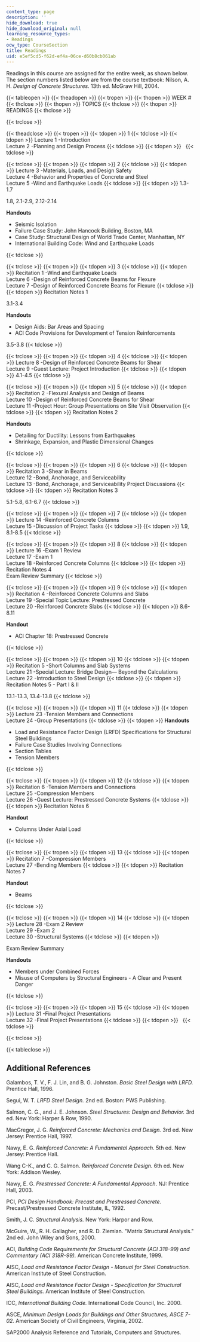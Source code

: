 ```yaml
---
content_type: page
description: ''
hide_download: true
hide_download_original: null
learning_resource_types:
- Readings
ocw_type: CourseSection
title: Readings
uid: e5ef5cd5-f62d-ef4a-06ce-d60b8cb061ab
---
```


Readings in this course are assigned for the entire week, as shown below. The section numbers listed below are from the course textbook: Nilson, A. H. _Design of Concrete Structures._ 13th ed. McGraw Hill, 2004.

{{< tableopen >}}
{{< theadopen >}}
{{< tropen >}}
{{< thopen >}}
WEEK #
{{< thclose >}}
{{< thopen >}}
TOPICS
{{< thclose >}}
{{< thopen >}}
READINGS
{{< thclose >}}

{{< trclose >}}

{{< theadclose >}}
{{< tropen >}}
{{< tdopen >}}
1
{{< tdclose >}}
{{< tdopen >}}
Lecture 1 -Introduction  
Lecture 2 -Planning and Design Process
{{< tdclose >}}
{{< tdopen >}}
 
{{< tdclose >}}

{{< trclose >}}
{{< tropen >}}
{{< tdopen >}}
2
{{< tdclose >}}
{{< tdopen >}}
Lecture 3 -Materials, Loads, and Design Safety  
Lecture 4 -Behavior and Properties of Concrete and Steel  
Lecture 5 -Wind and Earthquake Loads
{{< tdclose >}}
{{< tdopen >}}
1.3-1.7  
  
1.8, 2.1-2.9, 2.12-2.14  
  
**Handouts**

*   Seismic Isolation
*   Failure Case Study: John Hancock Building, Boston, MA
*   Case Study: Structural Design of World Trade Center, Manhattan, NY
*   International Building Code: Wind and Earthquake Loads


{{< tdclose >}}

{{< trclose >}}
{{< tropen >}}
{{< tdopen >}}
3
{{< tdclose >}}
{{< tdopen >}}
Recitation 1 -Wind and Earthquake Loads  
Lecture 6 -Design of Reinforced Concrete Beams for Flexure  
Lecture 7 -Design of Reinforced Concrete Beams for Flexure
{{< tdclose >}}
{{< tdopen >}}
Recitation Notes 1  
  
3.1-3.4  
  
**Handouts**

*   Design Aids: Bar Areas and Spacing
*   ACI Code Provisions for Development of Tension Reinforcements

3.5-3.8
{{< tdclose >}}

{{< trclose >}}
{{< tropen >}}
{{< tdopen >}}
4
{{< tdclose >}}
{{< tdopen >}}
Lecture 8 -Design of Reinforced Concrete Beams for Shear  
Lecture 9 -Guest Lecture: Project Introduction
{{< tdclose >}}
{{< tdopen >}}
4.1-4.5
{{< tdclose >}}

{{< trclose >}}
{{< tropen >}}
{{< tdopen >}}
5
{{< tdclose >}}
{{< tdopen >}}
Recitation 2 -Flexural Analysis and Design of Beams  
Lecture 10 -Design of Reinforced Concrete Beams for Shear  
Lecture 11 -Project Hour: Group Presentations on Site Visit Observation
{{< tdclose >}}
{{< tdopen >}}
Recitation Notes 2  
  
**Handouts**

*   Detailing for Ductility: Lessons from Earthquakes
*   Shrinkage, Expansion, and Plastic Dimensional Changes


{{< tdclose >}}

{{< trclose >}}
{{< tropen >}}
{{< tdopen >}}
6
{{< tdclose >}}
{{< tdopen >}}
Recitation 3 -Shear in Beams  
Lecture 12 -Bond, Anchorage, and Serviceability  
Lecture 13 -Bond, Anchorage, and Serviceability Project Discussions
{{< tdclose >}}
{{< tdopen >}}
Recitation Notes 3  
  
5.1-5.8, 6.1-6.7
{{< tdclose >}}

{{< trclose >}}
{{< tropen >}}
{{< tdopen >}}
7
{{< tdclose >}}
{{< tdopen >}}
Lecture 14 -Reinforced Concrete Columns  
Lecture 15 -Discussion of Project Tasks
{{< tdclose >}}
{{< tdopen >}}
1.9, 8.1-8.5
{{< tdclose >}}

{{< trclose >}}
{{< tropen >}}
{{< tdopen >}}
8
{{< tdclose >}}
{{< tdopen >}}
Lecture 16 -Exam 1 Review  
Lecture 17 -Exam 1  
Lecture 18 -Reinforced Concrete Columns
{{< tdclose >}}
{{< tdopen >}}
Recitation Notes 4  
Exam Review Summary
{{< tdclose >}}

{{< trclose >}}
{{< tropen >}}
{{< tdopen >}}
9
{{< tdclose >}}
{{< tdopen >}}
Recitation 4 -Reinforced Concrete Columns and Slabs  
Lecture 19 -Special Topic Lecture: Prestressed Concrete  
Lecture 20 -Reinforced Concrete Slabs
{{< tdclose >}}
{{< tdopen >}}
8.6-8.11  
  
**Handout**

*   ACI Chapter 18: Prestressed Concrete


{{< tdclose >}}

{{< trclose >}}
{{< tropen >}}
{{< tdopen >}}
10
{{< tdclose >}}
{{< tdopen >}}
Recitation 5 -Short Columns and Slab Systems  
Lecture 21 -Special Lecture: Bridge Design— Beyond the Calculations  
Lecture 22 -Introduction to Steel Design
{{< tdclose >}}
{{< tdopen >}}
Recitation Notes 5 - Part I & II  
  
13.1-13.3, 13.4-13.8
{{< tdclose >}}

{{< trclose >}}
{{< tropen >}}
{{< tdopen >}}
11
{{< tdclose >}}
{{< tdopen >}}
Lecture 23 -Tension Members and Connections  
Lecture 24 -Group Presentations
{{< tdclose >}}
{{< tdopen >}}
**Handouts**

*   Load and Resistance Factor Design (LRFD) Specifications for Structural Steel Buildings
*   Failure Case Studies Involving Connections
*   Section Tables
*   Tension Members


{{< tdclose >}}

{{< trclose >}}
{{< tropen >}}
{{< tdopen >}}
12
{{< tdclose >}}
{{< tdopen >}}
Recitation 6 -Tension Members and Connections  
Lecture 25 -Compression Members  
Lecture 26 -Guest Lecture: Prestressed Concrete Systems
{{< tdclose >}}
{{< tdopen >}}
Recitation Notes 6  
  
**Handout**

*   Columns Under Axial Load


{{< tdclose >}}

{{< trclose >}}
{{< tropen >}}
{{< tdopen >}}
13
{{< tdclose >}}
{{< tdopen >}}
Recitation 7 -Compression Members  
Lecture 27 -Bending Members
{{< tdclose >}}
{{< tdopen >}}
Recitation Notes 7  
  
**Handout**

*   Beams


{{< tdclose >}}

{{< trclose >}}
{{< tropen >}}
{{< tdopen >}}
14
{{< tdclose >}}
{{< tdopen >}}
Lecture 28 -Exam 2 Review  
Lecture 29 -Exam 2  
Lecture 30 -Structural Systems
{{< tdclose >}}
{{< tdopen >}}


Exam Review Summary

**Handouts**

*   Members under Combined Forces
*   Misuse of Computers by Structural Engineers - A Clear and Present Danger


{{< tdclose >}}

{{< trclose >}}
{{< tropen >}}
{{< tdopen >}}
15
{{< tdclose >}}
{{< tdopen >}}
Lecture 31 -Final Project Presentations  
Lecture 32 -Final Project Presentations
{{< tdclose >}}
{{< tdopen >}}
 
{{< tdclose >}}

{{< trclose >}}

{{< tableclose >}}

Additional References
---------------------

Galambos, T. V., F. J. Lin, and B. G. Johnston. _Basic Steel Design with LRFD._ Prentice Hall, 1996.

Segui, W. T. _LRFD Steel Design._ 2nd ed. Boston: PWS Publishing.

Salmon, C. G., and J. E. Johnson. _Steel Structures: Design and Behavior._ 3rd ed. New York: Harper & Row, 1990.

MacGregor, J. G. _Reinforced Concrete: Mechanics and Design._ 3rd ed. New Jersey: Prentice Hall, 1997.

Nawy, E. G. _Reinforced Concrete: A Fundamental Approach_. 5th ed. New Jersey: Prentice Hall.

Wang C-K., and C. G. Salmon. _Reinforced Concrete Design._ 6th ed. New York: Addison Wesley.

Nawy, E. G. _Prestressed Concrete: A Fundamental Approach_. NJ: Prentice Hall, 2003.

PCI, _PCI Design Handbook: Precast and Prestressed Concrete._ Precast/Prestressed Concrete Institute, IL, 1992.

Smith, J. C. _Structural Analysis._ New York: Harpor and Row.

McGuire, W., R. H. Gallagher, and R. D. Ziemian. "Matrix Structural Analysis." 2nd ed. John Wiley and Sons, 2000.

ACI, _Building Code Requirements for Structural Concrete (ACI 318-99) and Commentary (ACI 318R-99)._ American Concrete Institute, 1999.

AISC, _Load and Resistance Factor Design - Manual for Steel Construction._ American Institute of Steel Construction.

AISC, _Load and Resistance Factor Design - Specification for Structural Steel Buildings._ American Institute of Steel Construction.

ICC, _International Building Code._ International Code Council, Inc. 2000.

ASCE, _Minimum Design Loads for Buildings and Other Structures, ASCE 7-02._ American Society of Civil Engineers, Virginia, 2002.

SAP2000 Analysis Reference and Tutorials, Computers and Structures.